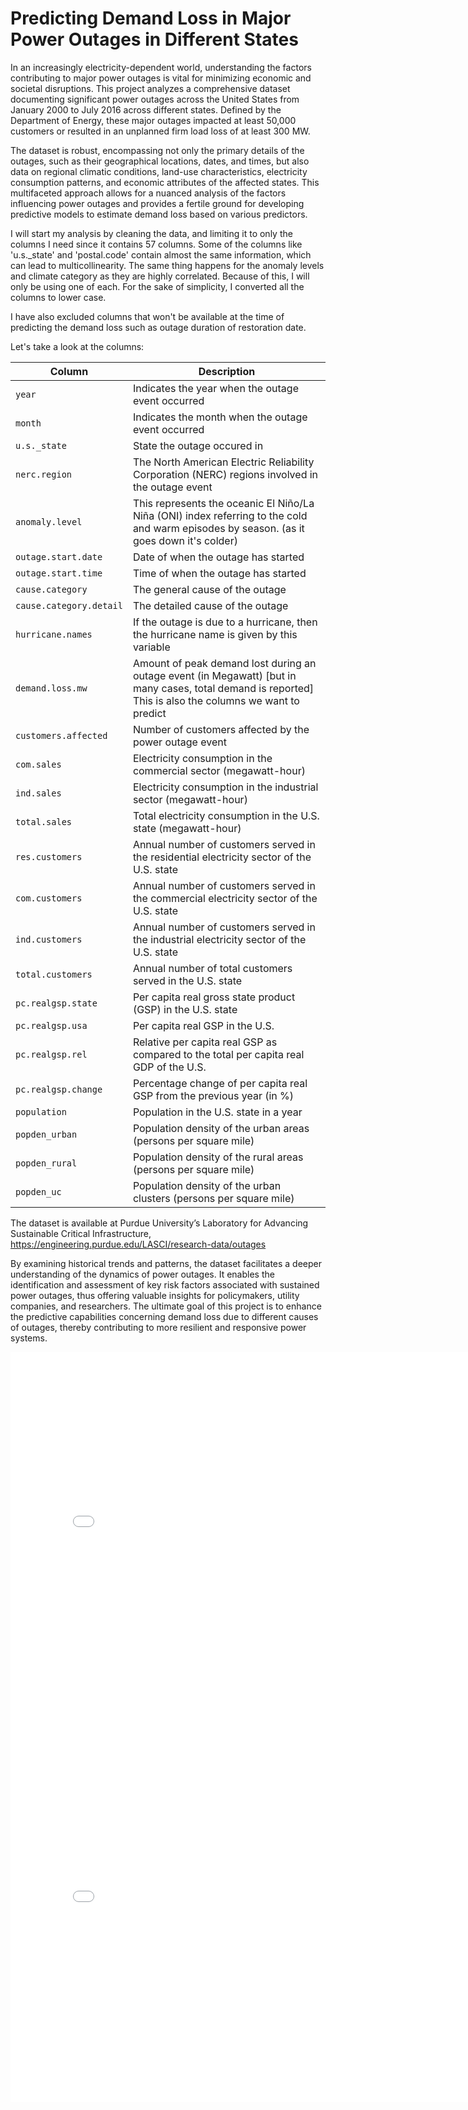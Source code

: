# Predicting Demand Loss in Major Power Outages in Different States

In an increasingly electricity-dependent world, understanding the factors contributing to major power outages is vital for minimizing economic and societal disruptions. This project analyzes a comprehensive dataset documenting significant power outages across the United States from January 2000 to July 2016 across different states. Defined by the Department of Energy, these major outages impacted at least 50,000 customers or resulted in an unplanned firm load loss of at least 300 MW.

The dataset is robust, encompassing not only the primary details of the outages, such as their geographical locations, dates, and times, but also data on regional climatic conditions, land-use characteristics, electricity consumption patterns, and economic attributes of the affected states. This multifaceted approach allows for a nuanced analysis of the factors influencing power outages and provides a fertile ground for developing predictive models to estimate demand loss based on various predictors. 

I will start my analysis by cleaning the data, and limiting it to only the columns I need since it contains 57 columns. Some of the columns like 'u.s._state' and 'postal.code' contain almost the same information, which can lead to multicollinearity. The same thing happens for the anomaly levels and climate category as they are highly correlated. Because of this, I will only be using one of each. For the sake of simplicity, I converted all the columns to lower case.

I have also excluded columns that won't be available at the time of predicting the demand loss such as outage duration of restoration date.

Let's take a look at the columns:

| Column | Description |
| ----------- | ----------- |
| `year` | Indicates the year when the outage event occurred |
| `month` | Indicates the month when the outage event occurred |
| `u.s._state` | State the outage occured in |
| `nerc.region` | The North American Electric Reliability Corporation (NERC) regions involved in the outage event |
| `anomaly.level` | This represents the oceanic El Niño/La Niña (ONI) index referring to the cold and warm episodes by season. (as it goes down it's colder) |
| `outage.start.date` | Date of when the outage has started |
| `outage.start.time` | Time of when the outage has started |
| `cause.category` | The general cause of the outage |
| `cause.category.detail` | The detailed cause of the outage |
| `hurricane.names` | If the outage is due to a hurricane, then the hurricane name is given by this variable |
| `demand.loss.mw` | Amount of peak demand lost during an outage event (in Megawatt) [but in many cases, total demand is reported] This is also the columns we want to predict |
| `customers.affected` | Number of customers affected by the power outage event |
| `com.sales`	| Electricity consumption in the commercial sector (megawatt-hour) |
| `ind.sales`	| Electricity consumption in the industrial sector (megawatt-hour) |
| `total.sales`| Total electricity consumption in the U.S. state (megawatt-hour) |
| `res.customers` | Annual number of customers served in the residential electricity sector of the U.S. state |
| `com.customers` | Annual number of customers served in the commercial electricity sector of the U.S. state |
| `ind.customers` | Annual number of customers served in the industrial electricity sector of the U.S. state |
| `total.customers` | Annual number of total customers served in the U.S. state |
| `pc.realgsp.state` | Per capita real gross state product (GSP) in the U.S. state |
| ``pc.realgsp.usa`` | Per capita real GSP in the U.S. |
| `pc.realgsp.rel` | Relative per capita real GSP as compared to the total per capita real GDP of the U.S. |
| `pc.realgsp.change` | Percentage change of per capita real GSP from the previous year (in %) |
| `population` | Population in the U.S. state in a year |
| `popden_urban` | Population density of the urban areas (persons per square mile) |
| `popden_rural` | Population density of the rural areas (persons per square mile) |
| `popden_uc` | Population density of the urban clusters (persons per square mile) |



The dataset is available at Purdue University’s Laboratory for Advancing Sustainable Critical Infrastructure, https://engineering.purdue.edu/LASCI/research-data/outages

By examining historical trends and patterns, the dataset facilitates a deeper understanding of the dynamics of power outages. It enables the identification and assessment of key risk factors associated with sustained power outages, thus offering valuable insights for policymakers, utility companies, and researchers. The ultimate goal of this project is to enhance the predictive capabilities concerning demand loss due to different causes of outages, thereby contributing to more resilient and responsive power systems.


<iframe
  src="assets/figure.html"
  width="800"
  height="600"
  frameborder="0"
></iframe>

<iframe
  src="assets/frequency_cause.html"
  width="800"
  height="600"
  frameborder="0"
></iframe>
